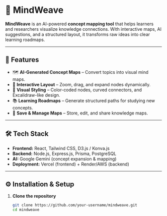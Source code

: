 # 🧠 MindWeave  

**MindWeave** is an AI-powered **concept mapping tool** that helps learners and researchers visualize knowledge connections. With interactive maps, AI suggestions, and a structured layout, it transforms raw ideas into clear learning roadmaps.  

---

## 🚀 Features  

- 🗺️ **AI-Generated Concept Maps** – Convert topics into visual mind maps.  
- 🔄 **Interactive Layout** – Zoom, drag, and expand nodes dynamically.  
- 🎨 **Visual Styling** – Color-coded nodes, curved connectors, and Excalidraw-like design.  
- 📚 **Learning Roadmaps** – Generate structured paths for studying new concepts.  
- 💾 **Save & Manage Maps** – Store, edit, and share knowledge maps.  

---

## 🛠️ Tech Stack  

- **Frontend:** React, Tailwind CSS, D3.js / Konva.js  
- **Backend:** Node.js, Express.js, Prisma, PostgreSQL  
- **AI:** Google Gemini (concept expansion & mapping)  
- **Deployment:** Vercel (frontend) + Render/AWS (backend)  

---

## ⚙️ Installation & Setup  

1. **Clone the repository**  
   ```bash
   git clone https://github.com/your-username/mindweave.git
   cd mindweave
